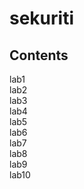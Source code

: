 # sekuriti

## Contents
lab1 <br/>
lab2 <br/>
lab3 <br/>
lab4 <br/>
lab5 <br/>
lab6 <br/>
lab7 <br/>
lab8 <br/>
lab9 <br/>
lab10 <br/>
